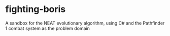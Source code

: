 # fighting-boris
A sandbox for the NEAT evolutionary algorithm, using C# and the Pathfinder 1 combat system as the problem domain
